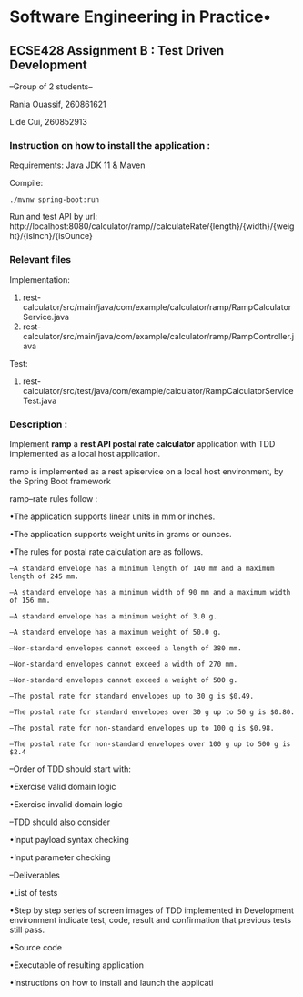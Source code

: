 
# Software Engineering in Practice•


## ECSE428 Assignment B : Test Driven Development
–Group of 2 students–

Rania Ouassif, 260861621

Lide Cui, 260852913

### Instruction on how to install the application : 

Requirements: Java JDK 11 & Maven 

Compile:
```
./mvnw spring-boot:run
```

Run and test API by url: http://localhost:8080/calculator/ramp//calculateRate/{length}/{width}/{weight}/{isInch}/{isOunce}

### Relevant files

Implementation:

1. rest-calculator/src/main/java/com/example/calculator/ramp/RampCalculatorService.java
2. rest-calculator/src/main/java/com/example/calculator/ramp/RampController.java

Test:
1. rest-calculator/src/test/java/com/example/calculator/RampCalculatorServiceTest.java

### Description : 

Implement **ramp** a **rest API postal rate calculator** application with TDD implemented as a local host application.

ramp is implemented as a rest apiservice on a local host environment, by the Spring Boot framework

ramp–rate rules follow : 

•The application supports linear units in mm or inches.

•The application supports weight units in grams or ounces.

•The rules for postal rate calculation are as follows.
  
    –A standard envelope has a minimum length of 140 mm and a maximum length of 245 mm.
    
    –A standard envelope has a minimum width of 90 mm and a maximum width of 156 mm.
    
    –A standard envelope has a minimum weight of 3.0 g. 
    
    –A standard envelope has a maximum weight of 50.0 g.
    
    –Non-standard envelopes cannot exceed a length of 380 mm.  
    
    –Non-standard envelopes cannot exceed a width of 270 mm.    
    
    –Non-standard envelopes cannot exceed a weight of 500 g.
    
    –The postal rate for standard envelopes up to 30 g is $0.49.
    
    –The postal rate for standard envelopes over 30 g up to 50 g is $0.80.
    
    –The postal rate for non-standard envelopes up to 100 g is $0.98.
    
    –The postal rate for non-standard envelopes over 100 g up to 500 g is $2.4
 
 
–Order of TDD should start with:

•Exercise valid domain logic 

•Exercise invalid domain logic


–TDD should also consider

•Input payload syntax checking

•Input parameter checking


–Deliverables

•List of tests

•Step by step series of screen images of TDD implemented in Development environment indicate test, code, result and confirmation that previous tests still pass.

•Source code

•Executable of resulting application

•Instructions on how to install and launch the applicati
